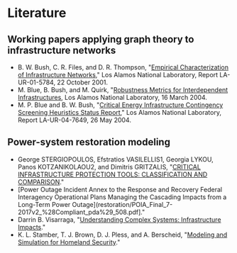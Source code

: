 # Literature


## Working papers applying graph theory to infrastructure networks

*   B. W. Bush, C. R. Files, and D. R. Thompson, "[Empirical Characterization of Infrastructure Networks](infrastructure-graph-metrics/6C%20Los%20Alamos%20Infra%20Simulation.pdf)," Los Alamos National Laboratory, Report LA-UR-01-5784, 22 October 2001.
*   M. Blue, B. Bush, and M. Quirk, "[Robustness Metrics for Interdependent Infrastructures](infrastructure-graph-metrics/Robustness%20Metrics%20for%20Interdependent%20Infrastructures.pdf), Los Alamos National Laboratory, 16 March 2004.
*   M. P. Blue and B. W. Bush, "[Critical Energy Infrastructure Contingency Screening Heuristics Status Report](infrastructure-graph-metrics/Critical%20Energy%20Infrastructure%20Contingency%20Screening%20Heuristics.pdf)," Los Alamos National Laboratory, Report LA-UR-04-7649, 26 May 2004.


## Power-system restoration modeling

*   George STERGIOPOULOS, Efstratios VASILELLIS1, Georgia LYKOU, Panos KOTZANIKOLAOU2, and Dimitris GRITZALIS, "[CRITICAL INFRASTRUCTURE PROTECTION TOOLS: CLASSIFICATION AND COMPARISON](restoration/42e8eb054e67e1ee483936f239dcc801f5c6.pdf)."
*   [Power Outage Incident Annex to the Response and Recovery Federal Interagency Operational Plans Managing the Cascading Impacts from a Long-Term Power Outage](restoration/POIA_Final_7-2017v2_%28Compliant_pda%29_508.pdf]."
*   Darrin B. Visarraga, "[Understanding Complex Systems: Infrastructure Impacts](restoration/complexsystemsVisarraga.pdf)."
*   K. L. Stamber, T. J. Brown, D. J. Pless, and A. Berscheid, "[Modeling and Simulation for Homeland Security](restoration/stamber.pdf)."
